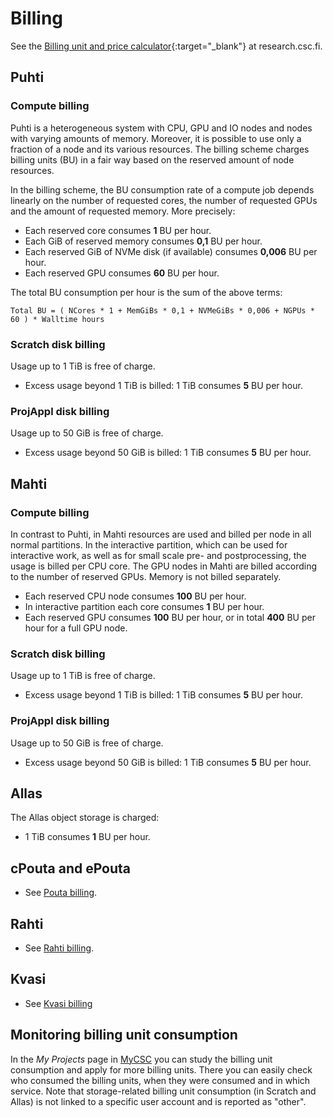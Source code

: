 # Billing

See the [Billing unit and price calculator](https://research.csc.fi/billing-and-monitoring#buc){:target="_blank"}
at research.csc.fi.

## Puhti

### Compute billing

Puhti is a heterogeneous system with CPU, GPU and IO nodes and nodes with
varying amounts of memory. Moreover, it is possible to use only a fraction of a
node and its various resources. The billing scheme charges billing units (BU)
in a fair way based on the reserved amount of node resources.

In the billing scheme, the BU consumption rate of a compute job depends
linearly on the number of requested cores, the number of requested GPUs and the
amount of requested memory. More precisely:

 * Each reserved core consumes **1** BU per hour.
 * Each GiB of reserved memory consumes **0,1** BU per hour.
 * Each reserved GiB of NVMe disk (if available) consumes **0,006** BU per hour.
 * Each reserved GPU consumes **60** BU per hour.

The total BU consumption per hour is the sum of the above terms:

` Total BU = ( NCores * 1 + MemGiBs * 0,1 + NVMeGiBs * 0,006 + NGPUs * 60 ) * Walltime hours `

### Scratch disk billing

Usage up to 1 TiB is free of charge. 

* Excess usage beyond 1 TiB is billed: 1 TiB consumes **5** BU per hour.

### ProjAppl disk billing

Usage up to 50 GiB is free of charge. 

* Excess usage beyond 50 GiB is billed: 1 TiB consumes **5** BU per hour.

## Mahti

### Compute billing

In contrast to Puhti, in Mahti resources are used and billed per node in all
normal partitions. In the interactive partition, which can be used for
interactive work, as well as for small scale pre- and postprocessing, the usage
is billed per CPU core.  The GPU nodes in Mahti are billed according to the number of reserved GPUs. Memory is not billed separately.

 * Each reserved CPU node consumes **100** BU per hour.
 * In interactive partition each core consumes **1** BU per hour.
 * Each reserved GPU consumes **100** BU per hour, or in total **400** BU per hour for a full GPU node.

### Scratch disk billing

Usage up to 1 TiB is free of charge. 

* Excess usage beyond 1 TiB is billed: 1 TiB consumes **5** BU per hour.

### ProjAppl disk billing

Usage up to 50 GiB is free of charge. 

* Excess usage beyond 50 GiB is billed: 1 TiB consumes **5** BU per hour.

## Allas

The Allas object storage is charged:

* 1 TiB consumes **1** BU per hour.

## cPouta and ePouta

* See [Pouta billing](../cloud/pouta/accounting.md).

## Rahti

* See [Rahti billing](../cloud/rahti/billing.md).

## Kvasi
* See [Kvasi billing](../computing/kvasi-billing.md)


## Monitoring billing unit consumption

In the _My Projects_ page in [MyCSC](https://my.csc.fi) you can study the
billing unit consumption and apply for more billing units. There you can easily
check who consumed the billing units, when they were consumed and in which
service. Note that storage-related billing unit consumption (in Scratch and
Allas) is not linked to a specific user account and is reported as "other".
